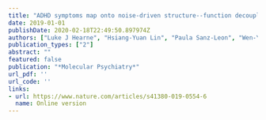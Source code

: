 ```yaml
---
title: "ADHD symptoms map onto noise-driven structure--function decoupling between hub and peripheral brain regions"
date: 2019-01-01
publishDate: 2020-02-18T22:49:50.897974Z
authors: ["Luke J Hearne", "Hsiang-Yuan Lin", "Paula Sanz-Leon", "Wen-Yih Isaac Tseng", "Susan Shur-Fen Gau", "James A Roberts", "Luca Cocchi"]
publication_types: ["2"]
abstract: ""
featured: false
publication: "*Molecular Psychiatry*"
url_pdf: ''
url_code: ''
links: 
- url: https://www.nature.com/articles/s41380-019-0554-6
  name: Online version
---
```


<script type='text/javascript' src='https://d1bxh8uas1mnw7.cloudfront.net/assets/embed.js'></script>
<div data-badge-popover="right" data-badge-type="medium-donut" data-doi="10.1038/s41380-019-0554-6" data-hide-no-mentions="true" class="altmetric-embed"></div>
<span class="__dimensions_badge_embed__" data-doi="10.1038/s41380-019-0554-6"></span><script async src="https://badge.dimensions.ai/badge.js" charset="utf-8"></script>

